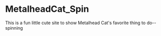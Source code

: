 # MetalheadCat_Spin
This is a fun little cute site to show Metalhead Cat's favorite thing to do--spinning
